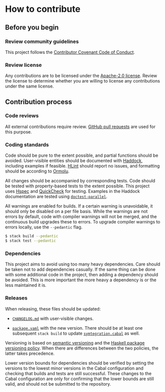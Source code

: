 # How to contribute

## Before you begin

### Review community guidelines

This project follows the [Contributor Covenant Code of Conduct].

[Contributor Covenant Code of Conduct]: CODE_OF_CONDUCT.md

### Review license

Any contributions are to be licensed under the [Apache-2.0 license].
Review the license to determine whether you are willing to license
any contributions under the same license.

[Apache-2.0 license]: ../LICENSE

## Contribution process

### Code reviews

All external contributions require review.
[GitHub pull requests] are used for this purpose.

[GitHub pull requests]: https://docs.github.com/en/pull-requests

### Coding standards

Code should be pure to the extent possible, and partial functions should be avoided.
User-visible entities should be documented with [Haddock], including examples if feasible.
[HLint] should report no issues, and formatting should be according to [Ormolu].

All changes should be accompanied by corresponding tests.
Code should be tested with property-based tests to the extent possible.
This project uses [Hspec] and [QuickCheck] for testing.
Examples in the Haddock documentation are tested using [`doctest-parallel`].

[Haddock]: https://haskell-haddock.readthedocs.io/
[HLint]: https://github.com/ndmitchell/hlint
[Ormolu]: https://github.com/tweag/ormolu
[Hspec]: https://hspec.github.io/
[QuickCheck]: https://hackage.haskell.org/package/QuickCheck
[`doctest-parallel`]: https://github.com/martijnbastiaan/doctest-parallel

All warnings are enabled for builds.
If a certain warning is unavoidable, it should only be disabled on a per file basis.
While the warnings are not errors by default, code with compiler warnings will not
be merged, and the continuous build upgrades these to errors.
To upgrade compiler warnings to errors locally, use the `--pedantic` flag.

```bash
$ stack build --pedantic
$ stack test --pedantic
```

### Dependencies

This project aims to avoid using too many heavy dependencies.
Care should be taken not to add dependencies casually.
If the same thing can be done with some additional code in the project,
then adding a dependency should be avoided.
This is more important the more heavy a dependency is or the less maintained it is.

### Releases

When releasing, these files should be updated:

*   [`CHANGELOG.md`] with user-visible changes.

*   [`package.yaml`] with the new version.  There should be at least one
    subsequent `stack build` to update [`symtegration.cabal`] as well.

Versioning is based on [semantic versioning] and the [Haskell package versioning policy].
When there are differences between the two policies, the latter takes precedence.

Lower version bounds for dependencies should be verified by setting the versions
to the lowest minor versions in the Cabal configuration and checking that
builds and tests are still successful.  These changes to the Cabal configuration
are only for confirming that the lower bounds are still valid, and should not
be submitted to the repository.

[`CHANGELOG.md`]: ../CHANGELOG.md
[`package.yaml`]: ../package.yaml
[`symtegration.cabal`]: ../symtegration.cabal
[semantic versioning]: https://semver.org/
[Haskell package versioning policy]: https://pvp.haskell.org/
